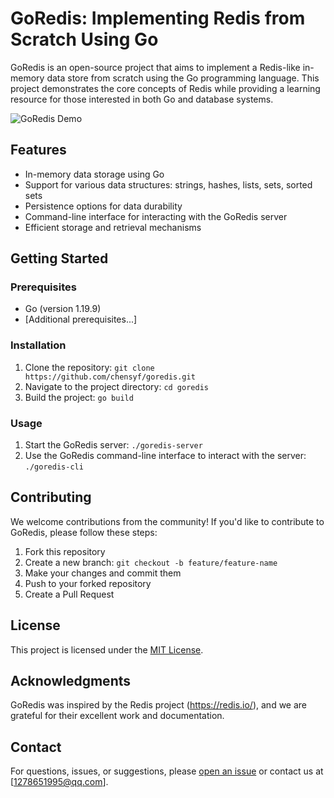 # GoRedis: Implementing Redis from Scratch Using Go

GoRedis is an open-source project that aims to implement a Redis-like in-memory data store from scratch using the Go programming language. This project demonstrates the core concepts of Redis while providing a learning resource for those interested in both Go and database systems.

![GoRedis Demo](link_to_demo_screenshot_or_gif)

## Features

- In-memory data storage using Go
- Support for various data structures: strings, hashes, lists, sets, sorted sets
- Persistence options for data durability
- Command-line interface for interacting with the GoRedis server
- Efficient storage and retrieval mechanisms

## Getting Started

### Prerequisites

- Go (version 1.19.9)
- [Additional prerequisites...]

### Installation

1. Clone the repository: `git clone https://github.com/chensyf/goredis.git`
2. Navigate to the project directory: `cd goredis`
3. Build the project: `go build`

### Usage

1. Start the GoRedis server: `./goredis-server`
2. Use the GoRedis command-line interface to interact with the server: `./goredis-cli`

## Contributing

We welcome contributions from the community! If you'd like to contribute to GoRedis, please follow these steps:

1. Fork this repository
2. Create a new branch: `git checkout -b feature/feature-name`
3. Make your changes and commit them
4. Push to your forked repository
5. Create a Pull Request

## License

This project is licensed under the [MIT License](LICENSE).

## Acknowledgments

GoRedis was inspired by the Redis project (https://redis.io/), and we are grateful for their excellent work and documentation.

## Contact

For questions, issues, or suggestions, please [open an issue](https://github.com/chensyf/goredis/issues/new) or contact us at [1278651995@qq.com].
